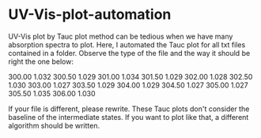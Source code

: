 # UV-Vis-plot-automation

UV-Vis plot by Tauc plot method can be tedious when we have many absorption spectra to plot. Here, I automated the Tauc plot for all txt files contained in a folder. 
Observe the type of the file and the way it should be right the one below:

300.00	1.032
300.50	1.029
301.00	1.034
301.50	1.029
302.00	1.028
302.50	1.030
303.00	1.027
303.50	1.029
304.00	1.029
304.50	1.027
305.00	1.027
305.50	1.035
306.00	1.030

If your file is different, please rewrite.
These Tauc plots don't consider the baseline of the intermediate states. If you want to plot like that, a different algorithm should be written.
